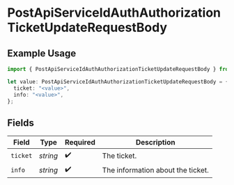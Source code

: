 # PostApiServiceIdAuthAuthorizationTicketUpdateRequestBody

## Example Usage

```typescript
import { PostApiServiceIdAuthAuthorizationTicketUpdateRequestBody } from "authlete-2/models/operations";

let value: PostApiServiceIdAuthAuthorizationTicketUpdateRequestBody = {
  ticket: "<value>",
  info: "<value>",
};
```

## Fields

| Field                             | Type                              | Required                          | Description                       |
| --------------------------------- | --------------------------------- | --------------------------------- | --------------------------------- |
| `ticket`                          | *string*                          | :heavy_check_mark:                | The ticket.                       |
| `info`                            | *string*                          | :heavy_check_mark:                | The information about the ticket. |